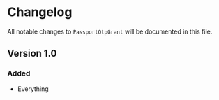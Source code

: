 # Changelog

All notable changes to `PassportOtpGrant` will be documented in this file.

## Version 1.0

### Added
- Everything

